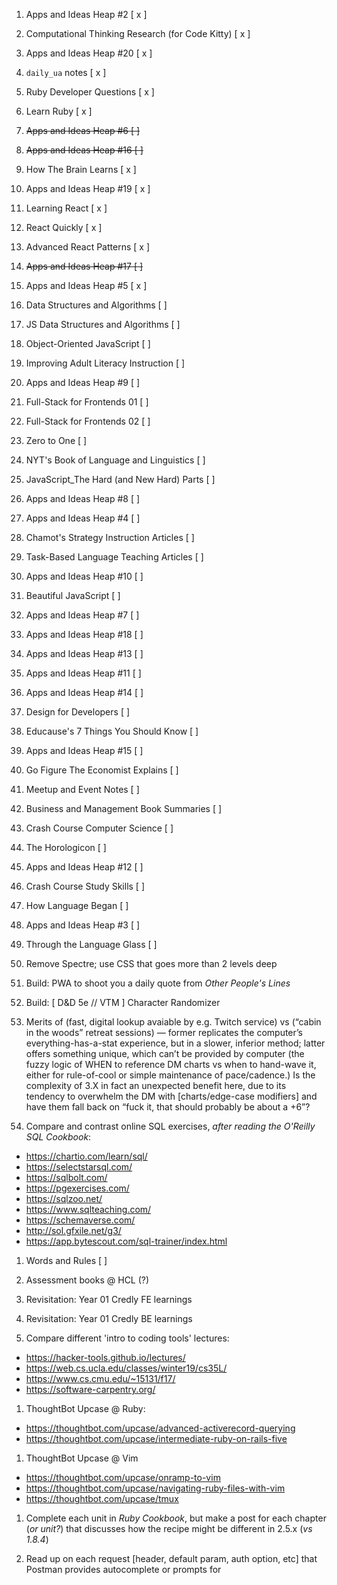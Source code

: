 1. Apps and Ideas Heap #2 [ x ]
1. Computational Thinking Research (for Code Kitty) [ x ]
1. Apps and Ideas Heap #20 [ x ]
1. `daily_ua` notes [ x ]
1. Ruby Developer Questions [ x ]
1. Learn Ruby [ x ]
1. ~~Apps and Ideas Heap #6 [ ]~~
1. ~~Apps and Ideas Heap #16 [ ]~~
1. How The Brain Learns [ x ]

1. Apps and Ideas Heap #19 [ x ]

1. Learning React [ x ]
1. React Quickly [ x ]
1. Advanced React Patterns [ x ]

1. ~~Apps and Ideas Heap #17 [ ]~~
1. Apps and Ideas Heap #5 [ x ]

1. Data Structures and Algorithms [ ]
1. JS Data Structures and Algorithms [ ]
1. Object-Oriented JavaScript [ ]

1. Improving Adult Literacy Instruction [ ]

1. Apps and Ideas Heap #9 [ ]

1. Full-Stack for Frontends 01 [ ]
1. Full-Stack for Frontends 02 [ ]

1. Zero to One [ ]

1. NYT's Book of Language and Linguistics [ ]

1. JavaScript_The Hard (and New Hard) Parts [ ]

1. Apps and Ideas Heap #8 [ ]
1. Apps and Ideas Heap #4 [ ]

1. Chamot's Strategy Instruction Articles [ ]
1. Task-Based Language Teaching Articles [ ]

1. Apps and Ideas Heap #10 [ ]

1. Beautiful JavaScript [ ]

1. Apps and Ideas Heap #7 [ ]
1. Apps and Ideas Heap #18 [ ]
1. Apps and Ideas Heap #13 [ ]
1. Apps and Ideas Heap #11 [ ]
1. Apps and Ideas Heap #14 [ ]

1. Design for Developers [ ]

1. Educause's 7 Things You Should Know [ ]

1. Apps and Ideas Heap #15 [ ]

1. Go Figure The Economist Explains [ ]

1. Meetup and Event Notes [ ]

1. Business and Management Book Summaries [ ]

1. Crash Course Computer Science [ ]

1. The Horologicon [ ]

1. Apps and Ideas Heap #12 [ ]

1. Crash Course Study Skills [ ]

1. How Language Began [ ]

1. Apps and Ideas Heap #3 [ ]

1. Through the Language Glass [ ]

1. Remove Spectre; use CSS that goes more than 2 levels deep

1. Build: PWA to shoot you a daily quote from _Other People's Lines_

1. Build: [ D&D 5e // VTM ] Character Randomizer

1. Merits of (fast, digital lookup avaiable by e.g. Twitch service) vs (“cabin in the woods” retreat sessions) — former replicates the computer’s everything-has-a-stat experience, but in a slower, inferior method; latter offers something unique, which can’t be provided by computer (the fuzzy logic of WHEN to reference DM charts vs when to hand-wave it, either for rule-of-cool or simple maintenance of pace/cadence.) Is the complexity of 3.X in fact an unexpected benefit here, due to its tendency to overwhelm the DM with [charts/edge-case modifiers] and have them fall back on “fuck it, that should probably be about a +6”?

1. Compare and contrast online SQL exercises, _after reading the O'Reilly SQL Cookbook_:

- https://chartio.com/learn/sql/
- https://selectstarsql.com/
- https://sqlbolt.com/
- https://pgexercises.com/
- https://sqlzoo.net/
- https://www.sqlteaching.com/
- https://schemaverse.com/
- http://sol.gfxile.net/g3/
- https://app.bytescout.com/sql-trainer/index.html

1. Words and Rules [ ]

1. Assessment books @ HCL (?)

1. Revisitation: Year 01 Credly FE learnings
1. Revisitation: Year 01 Credly BE learnings

1. Compare different 'intro to coding tools' lectures:

- https://hacker-tools.github.io/lectures/
- https://web.cs.ucla.edu/classes/winter19/cs35L/
- https://www.cs.cmu.edu/~15131/f17/
- https://software-carpentry.org/

1. ThoughtBot Upcase @ Ruby:

- https://thoughtbot.com/upcase/advanced-activerecord-querying
- https://thoughtbot.com/upcase/intermediate-ruby-on-rails-five

1. ThoughtBot Upcase @ Vim

- https://thoughtbot.com/upcase/onramp-to-vim
- https://thoughtbot.com/upcase/navigating-ruby-files-with-vim
- https://thoughtbot.com/upcase/tmux

1. Complete each unit in _Ruby Cookbook_, but make a post for each chapter (_or unit?_) that discusses how the recipe might be different in 2.5.x (_vs 1.8.4_)

1. Read up on each request [header, default param, auth option, etc] that Postman provides autocomplete or prompts for
